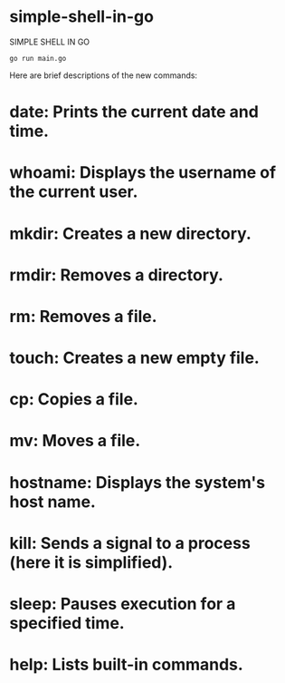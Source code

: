 # simple-shell-in-go
SIMPLE SHELL IN GO

```
go run main.go
```

Here are brief descriptions of the new commands:

# date: Prints the current date and time.
# whoami: Displays the username of the current user.
# mkdir: Creates a new directory.
# rmdir: Removes a directory.
# rm: Removes a file.
# touch: Creates a new empty file.
# cp: Copies a file.
# mv: Moves a file.
# hostname: Displays the system's host name.
# kill: Sends a signal to a process (here it is simplified).
# sleep: Pauses execution for a specified time.
# help: Lists built-in commands.
